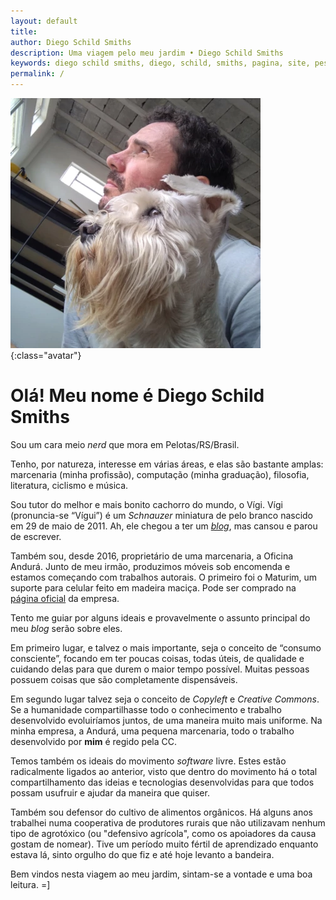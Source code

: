 ```yaml
---
layout: default
title:
author: Diego Schild Smiths
description: Uma viagem pelo meu jardim • Diego Schild Smiths
keywords: diego schild smiths, diego, schild, smiths, pagina, site, pessoal, blog
permalink: /
---
```


![Foto mostrando o meu rosto e do rosto do meu cachorro, um ao lado do outro, ambos de perfil, olhando para o horizonte](/images/pages/eu.webp "Minha foto, com o Vígi, o meu cachorro"){:class="avatar"}

# Olá! Meu nome é Diego Schild Smiths

Sou um cara meio _nerd_ que mora em Pelotas/RS/Brasil.

Tenho, por natureza, interesse em várias áreas, e elas são bastante amplas: marcenaria (minha profissão), computação (minha graduação), filosofia, literatura, ciclismo e música.

Sou tutor do melhor e mais bonito cachorro do mundo, o Vígi. Vígi (pronuncia-se “Vígui”) é um _Schnauzer_ miniatura de pelo branco nascido em 29 de maio de 2011. Ah, ele chegou a ter um [_blog_](https://sobrebarbasebigodes.wordpress.com/), mas cansou e parou de escrever.

Também sou, desde 2016, proprietário de uma marcenaria, a Oficina Andurá. Junto de meu irmão, produzimos móveis sob encomenda e estamos começando com trabalhos autorais. O primeiro foi o Maturim, um suporte para celular feito em madeira maciça. Pode ser comprado na [página oficial](https://oficinaandura.com/) da empresa.

Tento me guiar por alguns ideais e provavelmente o assunto principal do meu _blog_ serão sobre eles.

Em primeiro lugar, e talvez o mais importante, seja o conceito de “consumo consciente”, focando em ter poucas coisas, todas úteis, de qualidade e cuidando delas para que durem o maior tempo possível. Muitas pessoas possuem coisas que são completamente dispensáveis.

Em segundo lugar talvez seja o conceito de _Copyleft_ e _Creative Commons_. Se a humanidade compartilhasse todo o conhecimento e trabalho desenvolvido evoluiríamos juntos, de uma maneira muito mais uniforme. Na minha empresa, a Andurá, uma pequena marcenaria, todo o trabalho desenvolvido por **mim** é regido pela CC.

Temos também os ideais do movimento _software_ livre. Estes estão radicalmente ligados ao anterior, visto que dentro do movimento há o total compartilhamento das ideias e tecnologias desenvolvidas para que todos possam usufruir e ajudar da maneira que quiser.

Também sou defensor do cultivo de alimentos orgânicos. Há alguns anos trabalhei numa cooperativa de produtores rurais que não utilizavam nenhum tipo de agrotóxico (ou "defensivo agrícola", como os apoiadores da causa gostam de nomear). Tive um período muito fértil de aprendizado enquanto estava lá, sinto orgulho do que fiz e até hoje levanto a bandeira.

Bem vindos nesta viagem ao meu jardim, sintam-se a vontade e uma boa leitura. =]

